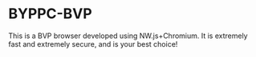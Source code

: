 # BYPPC-BVP
This is a BVP browser developed using NW.js+Chromium. It is extremely fast and extremely secure, and is your best choice!
